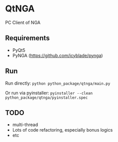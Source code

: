 # QtNGA
PC Client of NGA

## Requirements

- PyQt5
- PyNGA (https://github.com/icyblade/pynga)

## Run

Run directly:
```python python_package/qtnga/main.py```

Or run via pyinstaller:
```pyinstaller --clean python_package/qtnga/pyinstaller.spec```

## TODO

- multi-thread
- Lots of code refactoring, especially bonus logics
- etc
